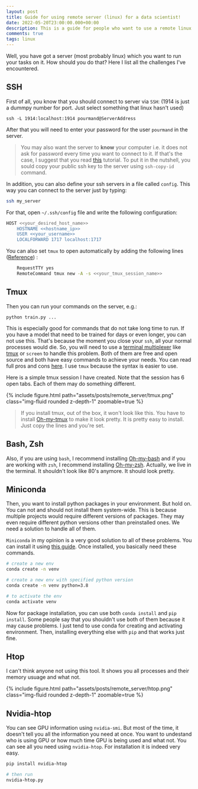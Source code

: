 ```yaml
---
layout: post
title: Guide for using remote server (linux) for a data scientist!
date: 2022-05-20T23:00:00.000+00:00
description: This is a guide for people who want to use a remote linux server for data science stuff.
comments: true
tags: linux
---
```


Well, you have got a server (most probably linux) which you want to run your tasks on it. How should you do that?
Here I list all the challenges I've encountered.


## SSH

First of all, you know that you should connect to server via `SSH`: (1914 is just a dummpy number for port. Just select something that linux hasn't used)

    ssh -L 1914:localhost:1914 pourmand@ServerAddress

After that you will need to enter your password for the user `pourmand` in the server. 

> You may also want the server to **know** your computer i.e. it does not ask for password every time you want to connect to it.
> If that's the case, I suggest that you read [this](https://linuxhandbook.com/add-ssh-public-key-to-server/) tutorial. To put it in the nutshell, you sould copy your public ssh key to the server using `ssh-copy-id` command. 

In addition, you can also define your ssh servers in a file called `config`. This way you can connect to the server just by typing:

```bash
ssh my_server
```

For that, open `~/.ssh/config` file and write the following configuration:

```bash
HOST <<your_desired_host_name>>
	HOSTNAME <<hostname_ip>>
	USER <<your_username>>
	LOCALFORWARD 1717 localhost:1717
```

You can also set `tmux` to open automatically by adding the following lines ([Reference](https://stackoverflow.com/questions/27613209/how-to-automatically-start-tmux-on-ssh-session)) :

```bash
    RequestTTY yes 
    RemoteCommand tmux new -A -s <<your_tmux_session_name>>
```

## Tmux

Then you can run your commands on the server, e.g.:

    python train.py ...

This is especially good for commands that do not take long time to run. If you have a model that need to be trained for days or even longer, you can not use this. That's because the moment you close your `ssh`, all your normal processes would die. So, you will need to use a [terminal multiplexer](https://wiki.archlinux.org/title/List_of_applications#Terminal_multiplexers) like [tmux](https://github.com/tmux/tmux/wiki) or `screen` to handle this problem. Both of them are free and open source and both have easy commands to achieve your needs. You can read full pros and cons [here](https://superuser.com/questions/236158/tmux-vs-screen). I use `tmux` because the syntax is easier to use.

Here is a simple tmux session I have created. Note that the session has 6 open tabs. Each of them may do something different. 

{% include figure.html path="assets/posts/remote_server/tmux.png" class="img-fluid rounded z-depth-1" zoomable=true %}

> If you install tmux, out of the box, it won't look like this. You have to install [Oh-my-tmux](https://github.com/gpakosz/.tmux) to make it look pretty. It is pretty easy to install. Just copy the lines and you're set. 

## Bash, Zsh

Also, if you are using `bash`, I recommend installing [Oh-my-bash](https://github.com/ohmybash/oh-my-bash) and if you are working with `zsh`, I recommend installing [Oh-my-zsh](https://github.com/ohmyzsh/ohmyzsh). Actually, we live in the terminal. It shouldn't look like 80's anymore. It should look pretty.

## Miniconda 

Then, you want to install python packages in your environment. But hold on. You can not and should not install them system-wide. This is because multiple projects would require different versions of packages. They may even require different python versions other than preinstalled ones. We need a solution to handle all of them. 

`Miniconda` in my opinion is a very good solution to all of these problems. You can install it using [this guide](https://docs.conda.io/projects/conda/en/latest/user-guide/install/linux.html). Once installed, you basically need these commands. 

```bash
# create a new env
conda create -n venv

# create a new env with specified python version
conda create -n venv python=3.8

# to activate the env
conda activate venv
```

Now for package installation, you can use both `conda install` and `pip install`. Some people say that you shouldn't use both of them because it may cause problems. I just tend to use conda for creating and activating environment. Then, installing everything else with `pip` and that works just fine.

## Htop

I can't think anyone not using this tool. It shows you all processes and their memory usuage and what not. 

{% include figure.html path="assets/posts/remote_server/htop.png" class="img-fluid rounded z-depth-1" zoomable=true %}

## Nvidia-htop

You can see GPU information using `nvidia-smi`. But most of the time, it doesn't tell you all the information you need at once. You want to undestand who is using GPU or how much time GPU is being used and what not. You can see all you need using `nvidia-htop`. For installation it is indeed very easy. 

```bash
pip install nvidia-htop

# then run
nvidia-htop.py
```